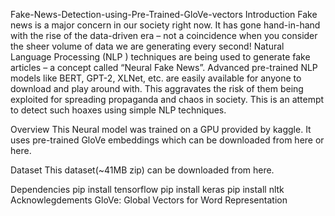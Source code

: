 Fake-News-Detection-using-Pre-Trained-GloVe-vectors
Introduction
Fake news is a major concern in our society right now. It has gone hand-in-hand with the rise of the data-driven era – not a coincidence when you consider the sheer volume of data we are generating every second! Natural Language Processing (NLP ) techniques are being used to generate fake articles – a concept called “Neural Fake News”. Advanced pre-trained NLP models like BERT, GPT-2, XLNet, etc. are easily available for anyone to download and play around with. This aggravates the risk of them being exploited for spreading propaganda and chaos in society. This is an attempt to detect such hoaxes using simple NLP techniques.

Overview
This Neural model was trained on a GPU provided by kaggle. It uses pre-trained GloVe embeddings which can be downloaded from here or here.

Dataset
This dataset(~41MB zip) can be downloaded from here.

Dependencies
pip install tensorflow
pip install keras
pip install nltk
Acknowlegdements
GloVe: Global Vectors for Word Representation
